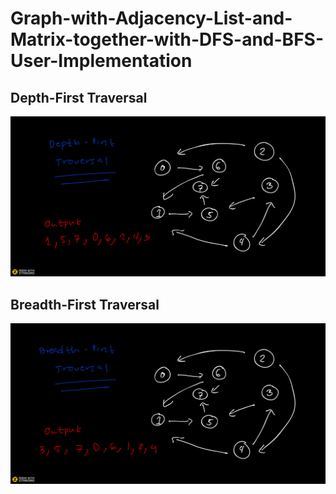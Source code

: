 # Graph-with-Adjacency-List-and-Matrix-together-with-DFS-and-BFS-User-Implementation
## Depth-First Traversal
![](dfs.png)
## Breadth-First Traversal
![](bfs.png)
